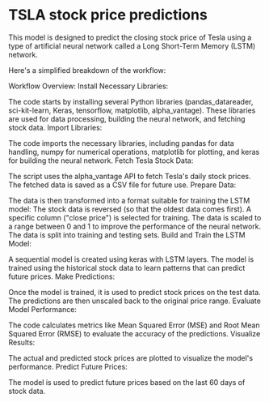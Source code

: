 # TSLA stock price predictions
 This model is designed to predict the closing stock price of Tesla using a type of artificial neural network called a Long Short-Term Memory (LSTM) network. 
 
Here's a simplified breakdown of the workflow:

Workflow Overview:
Install Necessary Libraries:

The code starts by installing several Python libraries (pandas_datareader, sci-kit-learn, Keras, tensorflow, matplotlib, alpha_vantage). These libraries are used for data processing, building the neural network, and fetching stock data.
Import Libraries:

The code imports the necessary libraries, including pandas for data handling, numpy for numerical operations, matplotlib for plotting, and keras for building the neural network.
Fetch Tesla Stock Data:

The script uses the alpha_vantage API to fetch Tesla's daily stock prices. The fetched data is saved as a CSV file for future use.
Prepare Data:

The data is then transformed into a format suitable for training the LSTM model:
The stock data is reversed (so that the oldest data comes first).
A specific column ("close price") is selected for training.
The data is scaled to a range between 0 and 1 to improve the performance of the neural network.
The data is split into training and testing sets.
Build and Train the LSTM Model:

A sequential model is created using keras with LSTM layers.
The model is trained using the historical stock data to learn patterns that can predict future prices.
Make Predictions:

Once the model is trained, it is used to predict stock prices on the test data.
The predictions are then unscaled back to the original price range.
Evaluate Model Performance:

The code calculates metrics like Mean Squared Error (MSE) and Root Mean Squared Error (RMSE) to evaluate the accuracy of the predictions.
Visualize Results:

The actual and predicted stock prices are plotted to visualize the model's performance.
Predict Future Prices:

The model is used to predict future prices based on the last 60 days of stock data.
